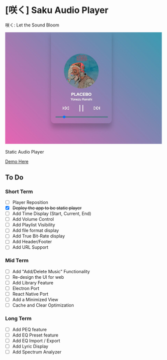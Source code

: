 # [咲く] Saku Audio Player
咲く: Let the Sound Bloom

![咲く](./misc/sample1.jpg)

Static Audio Player

[Demo Here](https://seungkilee-cs.github.io/saku-audio-player/)

## 

## To Do
### Short Term
- [ ] Player Reposition
- [x] ~~Deploy the app to be static player~~
- [ ] Add Time Display (Start, Current, End)
- [ ] Add Volume Control
- [ ] Add Playlist Visibility
- [ ] Add file format display
- [ ] Add True Bit-Rate display
- [ ] Add Header/Footer
- [ ] Add URL Support

### Mid Term
- [ ] Add "Add/Delete Music" Functionality
- [ ] Re-design the UI for web
- [ ] Add Library Feature
- [ ] Electron Port
- [ ] React Native Port
- [ ] Add a Minimized View
- [ ] Cache and Clear Optimization

### Long Term
- [ ] Add PEQ feature
- [ ] Add EQ Preset feature
- [ ] Add EQ Import / Export
- [ ] Add Lyric Display
- [ ] Add Spectrum Analyzer